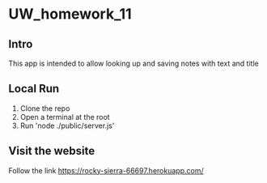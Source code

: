 # UW_homework_11

## Intro
This app is intended to allow looking up and saving notes with text and title

## Local Run
1. Clone the repo
2. Open a terminal at the root
3. Run 'node ./public/server.js'

## Visit the website
Follow the link 
https://rocky-sierra-66697.herokuapp.com/